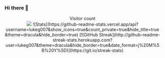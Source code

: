 ### Hi there 👋

<p align="center"> 
  Visitor count<br>
  <img src="https://profile-counter.glitch.me/LukeG007/count.svg" />
    ![Stats](https://github-readme-stats.vercel.app/api?username=lukeg007&show_icons=true&count_private=true&hide_title=true&theme=dracula&hide_border=true)  
    [![GitHub Streak](http://github-readme-streak-stats.herokuapp.com?user=lukeg007&theme=dracula&hide_border=true&date_format=j%20M%5B%20Y%5D)](https://git.io/streak-stats)

</p>

